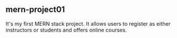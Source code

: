 ## mern-project01

It's my first MERN stack project. It allows users to register as either instructors or students and offers online courses.
